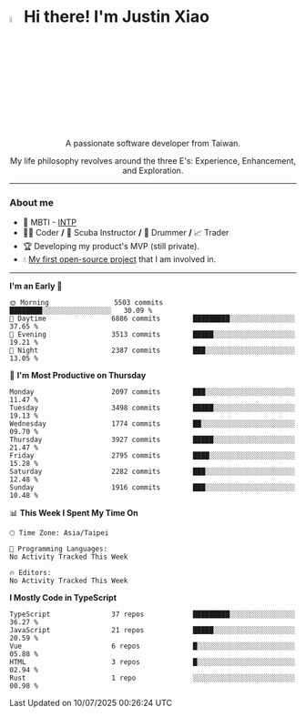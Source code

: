 # <img src="https://media.giphy.com/media/hvRJCLFzcasrR4ia7z/giphy.gif" width="5%">Hi there! I'm Justin Xiao
<p align="center">A passionate software developer from Taiwan.  </p>
<p align="center">My life philosophy revolves around the three E's: Experience, Enhancement, and Exploration.</p>

---
### About me
- 👀 MBTI - [INTP](https://www.16personalities.com/intp-personality)
- 👨‍💻 Coder **/** 🤿 Scuba Instructor **/** 🥁 Drummer **/** 📈 Trader
- 🏆 Developing my product's MVP (still private).
- 💧 [My first open-source project](https://github.com/Game-as-a-Service/Game-Lobby-Web) that I am involved in.

---
<!--START_SECTION:waka-->
**I'm an Early 🐤** 

```text
🌞 Morning                5503 commits        ████████░░░░░░░░░░░░░░░░░   30.09 % 
🌆 Daytime                6886 commits        █████████░░░░░░░░░░░░░░░░   37.65 % 
🌃 Evening                3513 commits        █████░░░░░░░░░░░░░░░░░░░░   19.21 % 
🌙 Night                  2387 commits        ███░░░░░░░░░░░░░░░░░░░░░░   13.05 % 
```
📅 **I'm Most Productive on Thursday** 

```text
Monday                   2097 commits        ███░░░░░░░░░░░░░░░░░░░░░░   11.47 % 
Tuesday                  3498 commits        █████░░░░░░░░░░░░░░░░░░░░   19.13 % 
Wednesday                1774 commits        ██░░░░░░░░░░░░░░░░░░░░░░░   09.70 % 
Thursday                 3927 commits        █████░░░░░░░░░░░░░░░░░░░░   21.47 % 
Friday                   2795 commits        ████░░░░░░░░░░░░░░░░░░░░░   15.28 % 
Saturday                 2282 commits        ███░░░░░░░░░░░░░░░░░░░░░░   12.48 % 
Sunday                   1916 commits        ███░░░░░░░░░░░░░░░░░░░░░░   10.48 % 
```


📊 **This Week I Spent My Time On** 

```text
🕑︎ Time Zone: Asia/Taipei

💬 Programming Languages: 
No Activity Tracked This Week

🔥 Editors: 
No Activity Tracked This Week
```

**I Mostly Code in TypeScript** 

```text
TypeScript               37 repos            █████████░░░░░░░░░░░░░░░░   36.27 % 
JavaScript               21 repos            █████░░░░░░░░░░░░░░░░░░░░   20.59 % 
Vue                      6 repos             █░░░░░░░░░░░░░░░░░░░░░░░░   05.88 % 
HTML                     3 repos             █░░░░░░░░░░░░░░░░░░░░░░░░   02.94 % 
Rust                     1 repo              ░░░░░░░░░░░░░░░░░░░░░░░░░   00.98 % 
```




 Last Updated on 10/07/2025 00:26:24 UTC
<!--END_SECTION:waka-->
